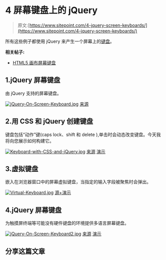 # 4 屏幕键盘上的 jQuery

> 原文:[https://www.sitepoint.com/4-jquery-screen-keyboards/](https://www.sitepoint.com/4-jquery-screen-keyboards/)

所有这些例子都使用 jQuery 来产生一个屏幕上的[键盘](https://www.sitepoint.com/best-mechanical-keyboards/)。

**相关帖子:**

*   [HTML5 画布屏幕键盘](http://www.jquery4u.com/?p=17374)

## 1.jQuery 屏幕键盘

由 jQuery 支持的屏幕键盘。

[![jQuery-On-Screen-Keyboard.jpg](../Images/0d10f48d979b9d9563d8ea28fae01893.png)](https://www.sitepoint.com/jquery-on-screen-keyboard/) 
[来源](https://www.sitepoint.com/jquery-on-screen-keyboard/)

## 2.用 CSS 和 jQuery 创建键盘

键盘包括“动作”键(caps lock、shift 和 delete ),单击时会动态改变键盘。今天我将向您展示如何构建它。

[![Keyboard-with-CSS-and-jQuery.jpg](../Images/6c5f34d8694143424d235a9adb949dfa.png)](http://net.tutsplus.com/tutorials/javascript-ajax/creating-a-keyboard-with-css-and-jquery/) 
[来源](http://net.tutsplus.com/tutorials/javascript-ajax/creating-a-keyboard-with-css-and-jquery/) [演示](http://d2o0t5hpnwv4c1.cloudfront.net/378_jqueryKeyboard/demo/index.html)

## 3.虚拟键盘

嵌入在浏览器窗口中的屏幕虚拟键盘，当指定的输入字段被聚焦时会弹出。

[![Virtual-Keyboard.jpg](../Images/d16c9c65b6ede5ea7b14010a3e58ea37.png)](http://mottie.github.io/Keyboard/) 
[源+演示](http://mottie.github.io/Keyboard/)

## 4.jQuery 屏幕键盘

为触摸屏终端等可能没有硬件键盘的环境提供多语言屏幕键盘。

[![jQuery-On-Screen-Keyboard2.jpg](../Images/6d33d50b7922b7b8374421935e6892bd.png)](http://code.accursoft.com/osk/wiki/Home) 
[来源](http://code.accursoft.com/osk/wiki/Home) [演示](https://bytebucket.org/accursoft/osk/wiki/demo.html)

## 分享这篇文章